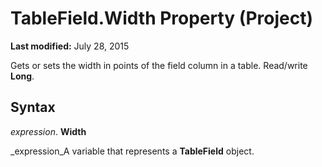 
# TableField.Width Property (Project)

 **Last modified:** July 28, 2015

Gets or sets the width in points of the field column in a table. Read/write  **Long**.

## Syntax

 _expression_. **Width**

 _expression_A variable that represents a  **TableField** object.


